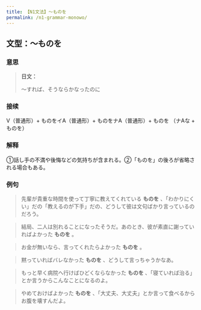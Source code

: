 ```yaml
---
title: 【N1文法】〜ものを
permalink: /n1-grammar-monowo/
---
```


## 文型：〜ものを

### 意思

> **日文：**
> 
> 〜すれば、そうならかなったのに


### 接续

V（普通形）+ ものをイA（普通形）+ ものをナA（普通形）+ ものを （ナAな + ものを）

### 解释

①話し手の不満や後悔などの気持ちが含まれる。②「ものを」の後ろが省略される場合もある。

### 例句

> 先輩が貴重な時間を使って丁寧に教えてくれている **ものを** 、「わかりにくい」だの「教えるのが下手」だの、どうして彼は文句ばかり言っているのだろう。

> 結局、二人は別れることになったそうだ。あのとき、彼が素直に謝っていればよかった **ものを** 。

> お金が無いなら、言ってくれたらよかった **ものを** 。

> 黙っていればバレなかった **ものを** 、どうして言っちゃうかなあ。

> もっと早く病院へ行けばひどくならなかった **ものを** 、「寝ていれば治る」とか言うからこんなことになるのよ。

> やめておけばよかった **ものを** 、「大丈夫、大丈夫」とか言って食べるからお腹を壊すんだよ。


